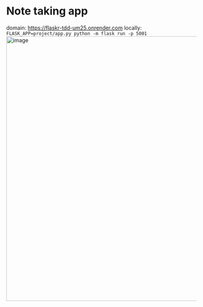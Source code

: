 # Note taking app
domain: https://flaskr-tdd-um25.onrender.com
locally: ``FLASK_APP=project/app.py python -m flask run -p 5001``
<img width="1401" height="702" alt="image" src="https://github.com/user-attachments/assets/2974c78e-6ecb-4330-881d-2d43a104edd4" />

